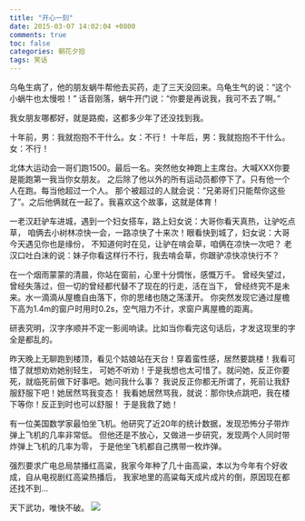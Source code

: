 ```yaml
---
title: "开心一刻"
date: 2015-03-07 14:02:04 +0800
comments: true
toc: false
categories: 朝花夕拾
tags: 笑话
---
```


乌龟生病了，他的朋友蜗牛帮他去买药，走了三天没回来。乌龟生气的说：“这个小蜗牛也太慢啦！”
话音刚落，蜗牛开门说：“你要是再说我，我可不去了啊。”

我女朋友哪都好，就是路痴，这都多少年了还没找到我。

十年前，男：我就抱抱不干什么。女：不行！ 十年后，男：我就抱抱不干什么。女：不行！<!--more-->

北体大运动会一哥们跑1500。最后一名。突然他女神跑上主席台。大喊XXX你要是能跑第一我当你女朋友。
之后除了他以外的所有运动员都停下了。只有他一个人在跑。每当他超过一个人。
那个被超过的人就会说：“兄弟哥们只能帮你这些了”。之后他俩就在一起了。我喜欢这个故事，这就是体育！

一老汉赶驴车进城，遇到一个妇女搭车，路上妇女说：大哥你看天真热，让驴吃点草，
咱俩去小树林凉快一会，一路凉快了十来次！眼看快到城了，妇女说：大哥今天遇见你也是缘份，
不知道何时在见，让驴在啃会草，咱俩在凉快一次吧？
老汉口吐白沫的说：妹子你看这样行不行，我去啃会草，你跟驴凉快凉快行不？

在一个烟雨蒙蒙的清晨，你站在窗前，心里十分惆怅，感慨万千。
曾经失望过，曾经失落过，但一切的曾经都代替不了现在的行走，活在当下，
曾经终究不是未来。水一滴滴从屋檐自由落下，你的思绪也随之荡漾开。
你突然发现它通过屋檐下高为1.4m的窗户时用时0.2s，空气阻力不计，求窗户离屋檐的距离。

研表究明，汉字序顺并不定一影阅响读。比如当你看完这句话后，才发这现里的字全是都乱的。

昨天晚上无聊跑到楼顶，看见个姑娘站在天台！穿着蛮性感，居然要跳楼！我看可惜了就想劝劝她别轻生，
可她不听劝！于是我想也太可惜了。就问她，反正你要死，就临死前做下好事吧。她问我什么事？
我说反正你都无所谓了，死前让我舒服舒服下吧！她居然骂我变态！
我看她居然骂我，就说：那你快点跳吧，我在楼下等你！反正到时也可以舒服！
于是我救了她！

有一位美国数学家最怕坐飞机。他研究了近20年的统计数据，发现恐怖分子带炸弹上飞机的几率非常低。
但他还是不放心，又做进一步研究，发现两个人同时带炸弹上飞机的几率为零，
于是他坐飞机都自己携带一枚炸弹。

强烈要求广电总局禁播红高粱，我家今年种了几十亩高粱，本以为今年有个好收成，自从电视剧红高粱热播后，
我家地里的高粱每天成片成片的倒，原因现在都还找不到…

天下武功，唯快不破。 ![](http://yidaospace.qiniudn.com/rabbit.gif)

